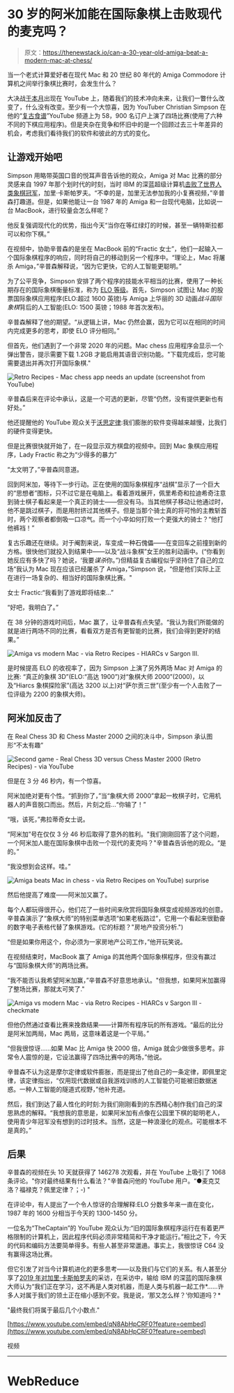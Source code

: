 # 30 岁的阿米加能在国际象棋上击败现代的麦克吗？

> 原文：<https://thenewstack.io/can-a-30-year-old-amiga-beat-a-modern-mac-at-chess/>

当一个老式计算爱好者在现代 Mac 和 20 世纪 80 年代的 Amiga Commodore 计算机之间举行象棋比赛时，会发生什么？

大决战[于本月](https://www.youtube.com/watch?v=qN8AbHpCRF0&feature=youtu.be)出现在 YouTube 上，随着我们的技术冲向未来，让我们一瞥什么改变了，什么没有改变。至少有一个大惊喜，因为 YouTuber Christian Simpson 在他的“[复古食谱](https://www.youtube.com/channel/UC6gARF3ICgaLfs3o2znuqXA)”YouTube 频道上为 58，900 名订户上演了四场比赛(使用了六种不同的下棋应用程序)。但是夹杂在竞争和怀旧中的是一个回顾过去三十年差异的机会，考虑我们看待我们的软件和彼此的方式的变化。

## 让游戏开始吧

Simpson 用略带英国口音的悦耳声音告诉他的观众，Amiga 对 Mac 比赛的部分灵感来自 1997 年那个划时代的时刻，当时 IBM 的深蓝超级计算机[击败了世界人类象棋冠军](https://www.youtube.com/watch?v=hbtuHtrViPo)，加里·卡斯帕罗夫。“不幸的是，加里无法参加我的小复赛视频，”辛普森打趣道。但是，如果他能让一台 1987 年的 Amiga 和一台现代电脑，比如说一台 MacBook，进行较量会怎么样呢？

他反复强调现代化的优势，指出今天“当你在等红绿灯的时候，甚至一辆特斯拉都可以和你下棋。”

在视频中，协助辛普森的是坐在 MacBook 前的“Fractic 女士”，他们一起输入一个国际象棋程序的响应，同时将自己的移动到另一个程序中。“理论上，Mac 将屠杀 Amiga，”辛普森解释说，“因为它更快，它的人工智能更聪明。”

为了公平竞争，Simpson 安排了两个程序的技能水平相当的比赛，使用了一种长期存在的国际象棋衡量标准，称为 [ELO 等级](https://en.wikipedia.org/wiki/Elo_rating_system)。首先，Simpson 试图让 Mac 的股票国际象棋应用程序(ELO:超过 1600 英镑)与 Amiga 上华丽的 3D 动画*战斗国际象棋*背后的人工智能(ELO: 1500 英镑；1988 年首次发布)。

辛普森解释了他的期望。“从逻辑上讲，Mac 仍然会赢，因为它可以在相同的时间内完成更多的思考，即使 ELO 评分相同。”

但首先，他们遇到了一个非常 2020 年的问题。Mac chess 应用程序会显示一个弹出警告，提示需要下载 1.2GB 才能启用其语音识别功能。"下载完成后，您可能需要退出并再次打开国际象棋."

![Retro Recipes - Mac chess app needs an update (screenshot from YouTube)](img/853907a26983e90311c281c94c2c427c.png)

辛普森后来在评论中承认，这是一个可选的更新，尽管“仍然，没有提供更新也有好处。”

他还提醒他的 YouTube 观众关于[沃思定律](https://www.techopedia.com/definition/24381/wirths-law):我们膨胀的软件变得越来越慢，比我们的硬件变得更快。

但是比赛很快就开始了，在一段显示双方棋盘的视频中。回到 Mac 象棋应用程序，Lady Fractic 称之为“少得多的暴力”

“太文明了，”辛普森同意道。

回到阿米加，等待下一步行动。正在使用的国际象棋程序“战棋”显示了一个巨大的“思想者”图标，只不过它是在电脑上。看着游戏展开，佩里希奇和拉迪希奇注意到骑士棋子看起来是一个真正的骑士——但没有马。当其他棋子移动让他通过时，他不是跳过棋子，而是用肘挤过其他棋子。但是当那个骑士真的将可怜的主教斩首时，两个观察者都倒吸一口凉气。而一个小卒如何打败一个更强大的骑士？“他打他裤裆！”

复古乐趣还在继续。对于阉割来说，车变成一种石傀儡——在变回车之前撞到新的方格。很快他们就投入到结果中——以及“战斗象棋”女王的胜利动画中。(“你看到她反应有多快了吗？她说，‘我要*谋杀*你。”)但精益复古编程似乎坚持住了自己的立场“我认为 Mac 现在应该已经屠杀了 Amiga，”Simpson 说，“但是他们实际上正在进行一场复杂的、相当好的国际象棋比赛。"

女士 Fractic:“我看到了游戏即将结束…”

“好吧，我明白了。”

在 38 分钟的游戏时间后，Mac 赢了，让辛普森有点失望。“我认为我们所能做的就是进行两场不同的比赛，看看双方是否有更智能的比赛，我们会得到更好的结果。”

![ Amiga vs modern Mac - via Retro Recipes - HIARCs v Sargon III.](img/7926815d34befb3e91bbdc2b240a1efd.png)

是时候提高 ELO 的收视率了，因为 Simpson 上演了另外两场 Mac 对 Amiga 的比赛:
“真正的象棋 3D”(ELO:“高达 1900”)对“象棋大师 2000”(2000)，以及“Hiarcs 象棋探险家”(高达 3200 以上)对“萨尔贡三世”(至少有一个人击败了一位评级为 2200 的象棋大师)。

## 阿米加反击了

在 Real Chess 3D 和 Chess Master 2000 之间的决斗中，Simpson 承认图形“不太有趣”

![ Second game - Real Chess 3D versus Chess Master 2000 (Retro Recipes) - via YouTube](img/41a7444542eee3c6b40764f4fe50a4ec.png)

但是在 3 分 46 秒内，有一个惊喜。

阿米加绝对更有个性。“抓到你了，”当“象棋大师 2000”拿起一枚棋子时，它用机器人的声音脱口而出。然后，片刻之后…“你输了！”

“哦，该死，”弗拉蒂奇女士说。

“阿米加”号在仅仅 3 分 46 秒后取得了意外的胜利。"我们刚刚回答了这个问题，一个阿米加人能在国际象棋中击败一个现代的麦克吗？"辛普森告诉他的观众。“是的。”

“我没想到会这样。哇。”

![Amiga beats Mac in chess - via Retro Recipes on YouTube) surprise](img/0804c388630332d6196f2fcf4df69834.png)

然后他提高了难度——阿米加又赢了。

每个人都玩得很开心，他们花了一些时间来欣赏将国际象棋变成视频游戏的创意。辛普森演示了“象棋大师”的特别菜单选项“如果老板路过”，它用一个看起来很勤奋的数字电子表格代替了象棋游戏。(它的标题？"房地产投资分析.")

“但是如果你用这个，你必须为一家房地产公司工作，”他开玩笑说。

在视频结束时，MacBook 赢了 Amiga 的其他两个国际象棋程序，但没有赢过与“国际象棋大师”的两场比赛。

“我不能否认我希望阿米加赢，”辛普森不好意思地承认。"但我想，如果阿米加赢得了整场比赛，那就太可笑了."

![ Amiga vs modern Mac - via Retro Recipes - HIARCs v Sargon III - checkmate](img/a3a645792cf40fa86f1f39c8ef5fe31f.png)

但他仍然通过查看比赛来挽救结果——计算所有程序玩的所有游戏。“最后的比分是阿米加两局，Mac 两局，这意味着这是一个平局。”

“但我很惊讶……如果 Mac 比 Amiga 快 2000 倍，Amiga 就会少做很多思考。非常令人震惊的是，它设法赢得了四场比赛中的两场，”他说。

辛普森不认为这是摩尔定律或软件膨胀，而是提出了他自己的一条定律，即佩里定律，该定律指出，“仅用现代数据或自我游戏训练的人工智能仍可能被旧数据迷惑。一种人工智能的隧道式视野，”他补充道。

然后，我们到达了最人性化的时刻:为我们刚刚看到的东西精心制作我们自己的深思熟虑的解释。“我想我的意思是，如果阿米加有点像在公园里下棋的聪明老人，使用青少年冠军没有想到的过时技术。当然，这是一种浪漫化的观点。可能根本不是真的。”

## 后果

辛普森的视频在头 10 天就获得了 146278 次观看，并在 YouTube 上吸引了 1068 条评论。"你对最终结果有什么看法？"辛普森问他的 YouTube 用户。“●麦克艾洛？福禄克？佩里定律？；-) "

在评论中，有人提出了一个令人惊讶的合理解释:ELO 分数多年来一直在变化，1987 年的 1600 分相当于今天的 1300-1450 分。

一位名为“TheCaptain”的 YouTube 观众认为:“旧的国际象棋程序运行在有着更严格限制的计算机上，因此程序代码必须非常精简和干净才能运行。”相比之下，今天的代码和编码方法要简单得多。有些人甚至非常邋遢。事实上，我很惊讶 C64 没有赢得这场比赛。

但它引发了对当今计算机进化的更多思考——以及我们与它们的关系。有人甚至分享了[2019 年对加里·卡斯帕罗夫](https://www.youtube.com/watch?v=hbtuHtrViPo)的采访，在采访中，输给 IBM 的深蓝的国际象棋大师认为“我们正在学习，这不再是人类对机器，而是人类与机器一起工作*……许多人对属于我们的领土正在缩小感到不安。我是说，‘那又怎么样？’你知道吗？*

"最终我们将属于最后几个小数点."

[https://www.youtube.com/embed/qN8AbHpCRF0?feature=oembed](https://www.youtube.com/embed/qN8AbHpCRF0?feature=oembed)

视频

* * *

# WebReduce

<svg xmlns:xlink="http://www.w3.org/1999/xlink" viewBox="0 0 68 31" version="1.1"><title>Group</title> <desc>Created with Sketch.</desc></svg>